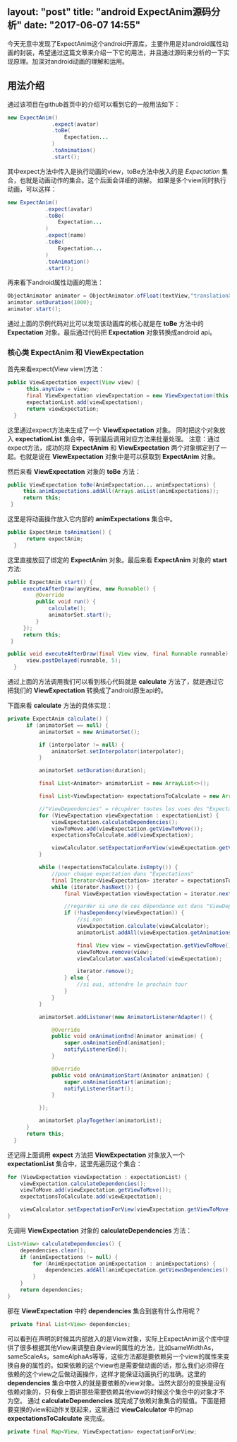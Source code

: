 layout: "post"
title: "android ExpectAnim源码分析"
date: "2017-06-07 14:55"
---

  今天无意中发现了ExpectAnim这个android开源库，主要作用是对android属性动画的封装，希望通过这篇文章来介绍一下它的用法，并且通过源码来分析的一下实现原理。加深对android动画的理解和运用。

  <!--more-->

## 用法介绍

  通过该项目在github首页中的介绍可以看到它的一般用法如下：

  ```java
  new ExpectAnim()
                .expect(avatar)
                .toBe(
                    Expectation...
                )
                .toAnimation()
                .start();
  ```

  其中expect方法中传入是执行动画的view，toBe方法中放入的是 *Expectation* 集合，也就是动画动作的集合。这个后面会详细的讲解。
  如果是多个view同时执行动画，可以这样：
  ```java
  new ExpectAnim()
              .expect(avatar)
              .toBe(
                  Expectation...
              )
              .expect(name)
              .toBe(
                  Expectation...
              )
              .toAnimation()
              .start();
  ```

  再来看下android属性动画的用法：
  ```java
  ObjectAnimator animator = ObjectAnimator.ofFloat(textView,"translationX",100f);
  animator.setDuration(1000);
  animator.start();
  ```
  通过上面的示例代码对比可以发现该动画库的核心就是在 **toBe** 方法中的 **Expectation** 对象。最后通过代码把 **Expectation** 对象转换成android api。


### 核心类 ExpectAnim 和 ViewExpectation

  首先来看expect(View view)方法：
  ```java
  public ViewExpectation expect(View view) {
        this.anyView = view;
        final ViewExpectation viewExpectation = new ViewExpectation(this, view);
        expectationList.add(viewExpectation);
        return viewExpectation;
    }
  ```
  这里通过expect方法来生成了一个 **ViewExpectation** 对象。
  同时把这个对象放入 **expectationList** 集合中，等到最后调用对应方法来批量处理。
  注意：通过expect方法，成功的将 **ExpectAnim** 和 **ViewExpectation** 两个对象绑定到了一起。也就是说在 **ViewExpectation** 对象中是可以获取到 **ExpectAnim** 对象。

  然后来看 **ViewExpectation** 对象的 **toBe** 方法：
  ```java
  public ViewExpectation toBe(AnimExpectation... animExpectations) {
       this.animExpectations.addAll(Arrays.asList(animExpectations));
       return this;
   }
  ```
  这里是将动画操作放入它内部的 **animExpectations** 集合中。
  ```java
  public ExpectAnim toAnimation() {
        return expectAnim;
    }
  ```
  这里直接放回了绑定的 **ExpectAnim** 对象。最后来看 **ExpectAnim** 对象的 **start** 方法:
  ```java
  public ExpectAnim start() {
       executeAfterDraw(anyView, new Runnable() {
           @Override
           public void run() {
               calculate();
               animatorSet.start();
           }
       });
       return this;
   }
  ```
  ```java
  public void executeAfterDraw(final View view, final Runnable runnable) {
        view.postDelayed(runnable, 5);
    }
  ```
  通过上面的方法调用我们可以看到核心代码就是 **calculate** 方法了，就是通过它把我们的 **ViewExpectation** 转换成了android原生api的。

  下面来看 **calculate** 方法的具体实现：
  ```java
  private ExpectAnim calculate() {
        if (animatorSet == null) {
            animatorSet = new AnimatorSet();

            if (interpolator != null) {
                animatorSet.setInterpolator(interpolator);
            }

            animatorSet.setDuration(duration);

            final List<Animator> animatorList = new ArrayList<>();

            final List<ViewExpectation> expectationsToCalculate = new ArrayList<>();

            //"ViewDependencies" = récupérer toutes les vues des "Expectations"
            for (ViewExpectation viewExpectation : expectationList) {
                viewExpectation.calculateDependencies();
                viewToMove.add(viewExpectation.getViewToMove());
                expectationsToCalculate.add(viewExpectation);

                viewCalculator.setExpectationForView(viewExpectation.getViewToMove(), viewExpectation);
            }

            while (!expectationsToCalculate.isEmpty()) {
                //pour chaque expectation dans "Expectations"
                final Iterator<ViewExpectation> iterator = expectationsToCalculate.iterator();
                while (iterator.hasNext()) {
                    final ViewExpectation viewExpectation = iterator.next();

                    //regarder si une de ces dépendance est dans "ViewDependencies"
                    if (!hasDependency(viewExpectation)) {
                        //si non
                        viewExpectation.calculate(viewCalculator);
                        animatorList.addAll(viewExpectation.getAnimations());

                        final View view = viewExpectation.getViewToMove();
                        viewToMove.remove(view);
                        viewCalculator.wasCalculated(viewExpectation);

                        iterator.remove();
                    } else {
                        //si oui, attendre le prochain tour
                    }
                }
            }

            animatorSet.addListener(new AnimatorListenerAdapter() {

                @Override
                public void onAnimationEnd(Animator animation) {
                    super.onAnimationEnd(animation);
                    notifyListenerEnd();
                }

                @Override
                public void onAnimationStart(Animator animation) {
                    super.onAnimationStart(animation);
                    notifyListenerStart();
                }

            });

            animatorSet.playTogether(animatorList);
        }
        return this;
    }

  ```
  还记得上面调用 **expect** 方法把 **ViewExpectation** 对象放入一个 **expectationList** 集合中，这里先遍历这个集合：
  ```java
  for (ViewExpectation viewExpectation : expectationList) {
      viewExpectation.calculateDependencies();
      viewToMove.add(viewExpectation.getViewToMove());
      expectationsToCalculate.add(viewExpectation);

      viewCalculator.setExpectationForView(viewExpectation.getViewToMove(), viewExpectation);
  }
  ```
  先调用 **ViewExpectation** 对象的 **calculateDependencies** 方法：
  ```java
  List<View> calculateDependencies() {
      dependencies.clear();
      if (animExpectations != null) {
          for (AnimExpectation animExpectation : animExpectations) {
              dependencies.addAll(animExpectation.getViewsDependencies());
          }
      }
      return dependencies;
  }
  ```
  那在 **ViewExpectation** 中的 **dependencies** 集合到底有什么作用呢？
  ```java
   private final List<View> dependencies;
  ```
  可以看到在声明的时候其内部放入的是View对象，实际上ExpectAnim这个库中提供了很多根据其他View来调整自身view的属性的方法，比如sameWidthAs，sameScaleAs，sameAlphaAs等等，这些方法都是要依赖另一个view的属性来变换自身的属性的。如果依赖的这个view也是需要做动画的话，那么我们必须得在依赖的这个view之后做动画操作，这样才能保证动画执行的准确。这里的 **dependencies** 集合中放入的就是要依赖的view对象。当然大部分的变换是没有依赖对象的，只有像上面讲那些需要依赖其他view的时候这个集合中的对象才不为空。 通过 **calculateDependencies** 就完成了依赖对象集合的赋值。下面是把要变换的view和动作关联起来，这里通过 **viewCalculator** 中的map **expectationsToCalculate** 来完成。
  ```java
  private final Map<View, ViewExpectation> expectationForView;
  ```
